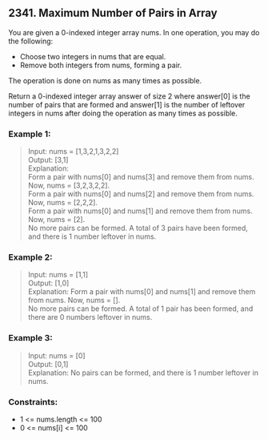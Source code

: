 ## 2341. Maximum Number of Pairs in Array
You are given a 0-indexed integer array nums. In one operation, you may do the following:

- Choose two integers in nums that are equal.
- Remove both integers from nums, forming a pair.

The operation is done on nums as many times as possible.

Return a 0-indexed integer array answer of size 2 where answer[0] is the number of pairs that are formed and answer[1] is the number of leftover integers in nums after doing the operation as many times as possible.

### Example 1:

> Input: nums = [1,3,2,1,3,2,2]<br/>
> Output: [3,1]<br/>
> Explanation:<br/>
> Form a pair with nums[0] and nums[3] and remove them from nums. Now, nums = [3,2,3,2,2].<br/>
> Form a pair with nums[0] and nums[2] and remove them from nums. Now, nums = [2,2,2].<br/>
> Form a pair with nums[0] and nums[1] and remove them from nums. Now, nums = [2].<br/>
> No more pairs can be formed. A total of 3 pairs have been formed, and there is 1 number leftover in nums.

### Example 2:

> Input: nums = [1,1]<br/>
> Output: [1,0]<br/>
> Explanation: Form a pair with nums[0] and nums[1] and remove them from nums. Now, nums = [].<br/>
> No more pairs can be formed. A total of 1 pair has been formed, and there are 0 numbers leftover in nums.

### Example 3:

> Input: nums = [0]<br/>
> Output: [0,1]<br/>
> Explanation: No pairs can be formed, and there is 1 number leftover in nums.

### Constraints:

- 1 <= nums.length <= 100
- 0 <= nums[i] <= 100